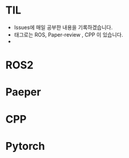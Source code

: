 # TIL
- Issues에 매일 공부한 내용을 기록하겠습니다.
- 태그로는 ROS, Paper-review , CPP 이 있습니다.
- 


# ROS2
# Paeper
# CPP
# Pytorch
